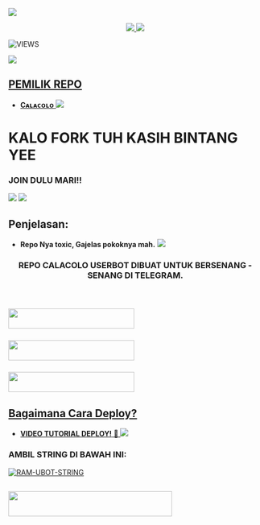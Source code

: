 <a href="https://www.instagram.com/ilhamsyptr02_?r=nametag"><img src="https://img.shields.io/badge/FOLLOW%20INSTAGRAM-Ilhamsyptraa-rainbow.svg?style=for-the-badge&logo=Instagram" /></a>

<p align="center">
  <a href="https://github.com/ilhamsyptraa/CALACOLO-USERBOT/fork">
    <img src="https://img.shields.io/github/forks/ramadhani892/RAM-UBOT?label=Fork&style=social">
    
  </a>
  <a href="https://github.com/ilhamsyptraa/CALACOLO-USERBOT">
    <img src="https://img.shields.io/github/stars/ilhamsyptraa/CALACOLO-USERBOT?style=social">
  </a>
</p>  

![VIEWS](https://komarev.com/ghpvc/?username=ramadhani892)

<a href="https://t.me/San_Andreassss"><img src="https://img.shields.io/badge/KODE%20PENILAIAN-A+-blue.svg?style=for-the-badge&logo=Factor.">

## PEMILIK REPO
* **Cᴀʟᴀᴄᴏʟᴏ**
[<img src="https://media.giphy.com/media/MB6mJz8ROGAN0m5UkI/giphy.gif">](https://t.me/ilhamsyptraa)

  
  
  
  
# KALO FORK TUH KASIH BINTANG YEE


### JOIN DULU MARI!!

<a href="https://t.me/fucekheart"><img src="https://img.shields.io/badge/Channel%20CALACOLO%20USERBOT-red.svg?style=for-the-badge&logo=Telegram"></a>
<a href="https://t.me/San_Andreassss"><img src="https://img.shields.io/badge/Join-SAN%20ANDREAS-purple.svg?style=for-the-badge&logo=Telegram"></a>

## Penjelasan:
* **Repo Nya toxic, Gajelas pokoknya mah.** 
[<img src="https://telegra.ph/file/be5a4a2cb6aac37ca7945.jpg">](https://t.me/San_Andreassss)


<h3 align="center">REPO CALACOLO USERBOT DIBUAT UNTUK BERSENANG - SENANG DI TELEGRAM.</h3>
<p align="center">&nbsp;</p>

### <a href="https://t.me/San_Andreassss"><img src="https://img.shields.io/badge/GROUP%20PUBLIK%20SATU-blue?style=flat&logo=Telegram" width="250" height="40.100" />
### <a href="https://t.me/Amsterdam_s"><img src="https://img.shields.io/badge/GROUP%20PUBLIK%20DUA-blue?style=flat&logo=Telegram" width="250" height="40.100" />
### <a href="https://t.me/Las_Vegasssssss"><img src="https://img.shields.io/badge/GROUP%20PUBLIK%20TIGA-blue?style=flat&logo=Telegram" width="250" height="40.100" />


## Bagaimana Cara Deploy?


* **VIDEO TUTORIAL DEPLOY!** 🔧
[<img src="https://media.giphy.com/media/J42mi8PJyabGshLj2K/giphy.gif">](https://t.me/UserbotChannel/36)


### AMBIL STRING DI BAWAH INI:

[![RAM-UBOT-STRING](https://replit.com/badge/github/@ramadhani892/RAM-UBOT)](https://replit.com/@ramadhani892/RAM-UBOT-STRING)
##
<a href="https://heroku.com/deploy?template=https://github.com/ilhamsyptrsa/CALACOLO-USERBOT.git"><img src="https://img.shields.io/badge/DEPLOY%20CALACOLO%20USERBOT%20DI%20HEROKU-red?style=flat&logo=Heroku" width="325" height="50.100" />

<br>
</p>
